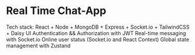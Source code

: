 # Real Time Chat-App

Tech stack: React + Node + MongoDB + Express + Socket.io + TailwindCSS + Daisy UI
Authentication && Authorization with JWT
Real-time messaging with Socket.io
Online user status (Socket.io and React Context)
Global state management with Zustand
